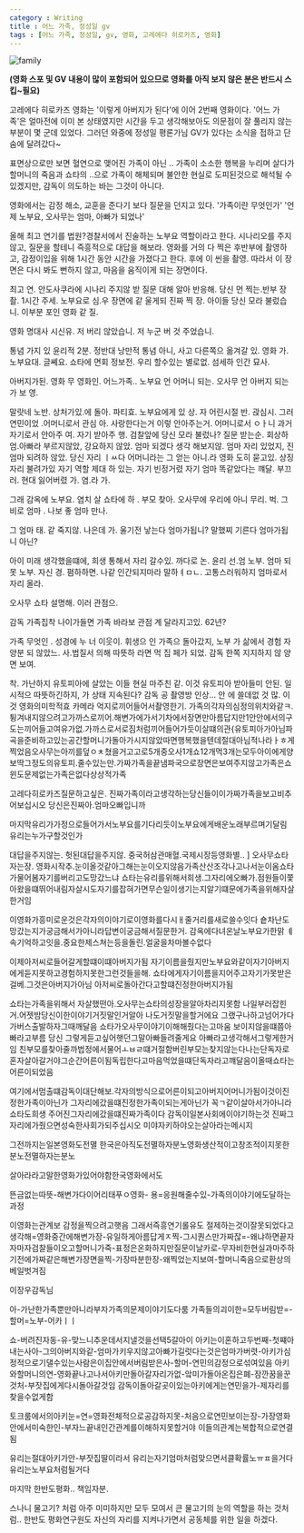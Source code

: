 ```yaml
---
category : Writing
title : 어느 가족, 정성일 gv
tags : [어느 가족, 정성일, gv, 영화, 고레에다 히로카즈, 영화]  
---
```


![family](https://slack-files.com/TBF02N87L-FCPNRMHNW-60056c2d4a)


**(영화 스포 및 GV 내용이 많이 포함되어 있으므로 영화를 아직 보지 않은 분은 반드시 스킵~필요)**   

고레에다 히로카즈 영화는 '이렇게 아버지가 된다'에 이어 2번째 영화이다. '어느 가족'은 얼마전에 이미 본 상태였지만 시간을 두고 생각해보아도 의문점이 잘 풀리지 않는 부분이 몇 군데 있었다. 그러던 와중에 정성일 평론가님 GV가 있다는 소식을 접하고 단숨에 달려갔다~  

표면상으로만 보면 혈연으로 맺어진 가족이 아닌 .. 가족이 소소한 행복을 누리며 살다가 할머니의 죽음과 쇼타의 ..으로 가족이 해체되며 불안한 현실로 도피된것으로 해석될 수 있겠지만, 감독이 의도하는 바는 그것이 아니다.

영화에서는 감정 해소, 교훈을 준다기 보다 질문을 던지고 있다. '가족이란 무엇인가' '언제 노부요, 오사무는 엄마, 아빠가 되었나'  

올해 최고 연기를 법원?경찰서에서 진술하는 노부요 역할이라고 한다. 시나리오를 주지 않고, 질문을 할테니 즉흥적으로 대답을 해보라. 영화를 거의 다 찍은 후반부에 촬영하고, 감정이입을 위해 1시간 동안 시간을 가졌다고 한다. 후에 이 씬을 촬영.
따라서 이 장면은 다시 봐도 뻔하지 않고, 마음을 움직이게 되는 장면이다.  

최고 연. 안도사쿠라에 시나리 주지않 받 질문 대해 알아 반응해. 당신 먼 찍는.반부  장 촬. 1시간 주세. 노부요로 심.우 장면에 같 울게되 진짜 찍 장.  아이들 당신 모라 불렀습니. 이부분 포인 영화  같 질.

영화 명대사
시신유. 저 버리 않았습니. 저 누군 버 것 주었습니. 

통념 가지 있 윤리적 2분. 정반대 낭만적 통념 아니, 사고 다른쪽으 옮겨갈 있.  영화 가.
노부요대. 글쎼요. 쇼타에 면회 정보전. 우리 할수있는 별로없. 섬세하 인간 묘사.

아버지가된.  영화 무 영화인. 어느가족..
노부요 언 어머니 되는. 오사무 언 아버지 되는가 보 영.

말랏네 노반. 상처가있.에 돌아. 파티효. 노부요에게 있 상. 자 어린시절 반. 괁심시. 그러 연민이었 .어머니로서 관심 아. 사랑한다는거 이렇 안아주는거. 어머니로서 ㅇㅏ니 과거 자기로서 안아주 여. 자기 받아주 행. 검찰앞에 당신 모라 불렀나?  질문 받는순. 회상하 엄.아빠라 부르지않았, 강요하지 않았. 엄마 되겠다 생각 해보지않. 엄마 자리 있었지, 진 엄마 되려하 않았. 당신  자리 ㅣㅆ다 어머니라는 그 얻는 아니.라 영화 도히 묻고있. 상징 자리 불려가있  자기  역할 제대 하 있는. 
자기 빈정거렸 자기 엄마 똑같았다는 꺠달. 부끄러. 현대 잃어버렸 가. 염.라 가.

그래 감옥에 노부요. 염치 살 쇼타에 하 . 부모 찾아. 오사무에 우리에  아니 무리. 벅. 그 비로 엄마 . 나보  좋 엄마 만나. 

그 엄마 태. 같 죽지않.  나은데 가.
울기전 낳는다 엄마가됩니? 말했찌 기른다 엄마가됩니 아닌?

아이 미래 생각했을떄에, 희생 통해서  자리 갈수있. 까다로 논. 윤리 선.엄 노부. 엄마 되 못 노부. 자신 경. 폄하하면. 나같 인간되지마라 말하ㅕㅁㄴ. 고통스러워하지 엄마로서 자리 올라. 

오사무 쇼타 설명해. 이러 관점으.

감독 가족집착
나이가들면 가족 바라보 관점 계 달라지고있. 62년? 

가족 무엇인 . 성경에 누 너 이웃이.
휘생으 인 가족으 돌아갔지, 노부 가 삶에서  경험 자양분 되 않았느. 사.법질서 의해 따뜻하 라면 먹 집 페가 되었. 감독 한쪽 지지하지 않 양 면 보여.

착. 가난하지 유토피아에 살았는 이들 현실 마주친 같.
이것 유토피아 받아들미 안된. 일시적으 따뜻하긴하지,  가 상태 지속된다? 감독 공 촬영방 인상... 안 에 쓸데없 것 많. 이것 영화의미학적효		  카메라 억지로끼어들어서촬영한기. 가족의각자의심정의위치와같ㅋ.튕겨내지않으려고가까스로끼어.해변가에가서기차에서장면만아름답지만1안안에서의구도는끼어들고여유가없.가까스로서로짐처럼끼어들어가듯이살떄의관{유토피아가아님파곡을준비하고있는공간할머니가돌아가시지않았따면행복했을텐데절대아님적나라ㅏㅎ게찍었음오사무는아끼를덮ㅇㅊ쳤을거고고로5개중오사1개쇼12개먹3개는모두아이에게양보딱그정도의유토피.줄수있는만.가짜가족을끝냄파국으로장면은보여주지않고가족은쇼윈도문제없는가족은없다상상적가족

고레다히로카즈질문하고싶은. 진짜가족이라고생각하는당신들이이가짜가족을보고비추어보십시오
당신은진짜아.엄마오빠입니까

마지막유리가가정으로들어가서노부요를기다리듯이노부요에게배운노래부르며기달림
유리는누가구할것인가

대답을주지않는. 헛된대답을주지않.
중국허삼관매혈.국제시장등영화별..
]
오사무쇼타자는장.
영화시작추.눈이올것같아그해는눈이오지않음가족산산조각나고나서눈이옴쇼타가물어봄자기를버리고도망갔느냐
쇼타는유리를위해서희생.그자리에오빠가.점원들이쫓아왔을떄뛰어내림자살시도자기를잡혀가면무슨일이생기는지알기떄문에가족을위해자살한거임

이영화가흥미로운것은각자의이야기로이영화를다시ㅐ줄거리를새로쓸수잇다
숕차난도망갔는지가궁금해서가아니라답변이궁금해서질문한거. 감옥에다녀온날노부요가한맑
ㅖ속기억하고잇을.중요한제스쳐는등을돌린.얼굴을차마볼수없다

이제아저씨로들어갈게할떄이떄아버지가됨
자기이름을줬지만노부요와같이자기아버지에게듣지못하고경험하지못한그런것들을해.  쇼타에게자기이름을지어주고자기가못받은걸베.그것은아버지가아님
아저씨로돌아간다고할떄진정한아버지가됨

쇼타는가족을위해서 자살했떤아.오사무는쇼타의성장을알아차리지못함
나일부러잡힌거.어젯밤당신이한이야기거짓말인거알아
나도거짓말을할거에요
그랬구나하고넘어가다가버스출발하자그때깨달음
쇼타가오사무이야기이해해줬다는고마움
보이지않을떄쯤아빠라고부름
당신 그렇게듣고싶어햇던그말아빠들려줄게요
아빠라고생각해서그렇게한거임
친부모를찾아줄까법정에서물어ㅗㅂㄹ떄거절함버린부모는찾지않는다나는단독자로혼자살아갈거야그순간어른이됨독립한다고마음먹었을떄단독자라고꺠달음이올때쇼타는어른이되었음

여기에서멈출떄감독이대단해보.각자의방식으로어른이되고아버지어머니가됨이것이진정한가족이아닌가
그자리에갔을떄진정한가족이되는게아닌가
꼭ㄱ같이살아서가아니라쇼타도희생
주어진그자리에갔을떄진짜가족이다
감독이일본사회에이야기하는것
진짜그자리에가줬으면성숙한사회가되주십시오
미야자키하야오는살아라는메시지

그전까지는일본영화도전멸
한국은아직도전멸하자분노영화생산적이고창조적이지못한분노전멸하자는분노

살아라라고말한영화가있어야함한국영화에서도

뜬금없는따뜻-해변가다이어리태푸ㅇ영화-
용=응원해줄수있-가족의이야기에도달하는과정

이영화는관계보 감정을찍으려고햇음
그래서즉흥연기롤유도
절제하는것이잘못되었다고생각해=영화중간에해변가장-유일하게아름답게ㅈ찍-그시퀀스만가짜잖=-왜냐하면끝자자마자검찰들이오고할머니가죽-표정은온화하지만질문이날카로-무자비한현실과마주하기전에가짜같은해변가장면을찍-가장따분한장-왜찍었는지보여-할머니죽음으로환상의베일벗겨짐

이장우감독님


아-가난한가족뿐만아니라부자가족의문제이야기도다룸
가족들의괴이한=모두버림받=-할머=노부-어카ㅣㅣ

쇼-버려진자동-유-맞느니추운데서지낼것을선택5갈아이
아키는이혼하고두번째-첫쨰아내는사아-그의아버지와같-엄마가키우지않고아빠가길럿다는것은엄마가버렷-아키가심정적으로기댈수있는사람은이집안에서버림받은사-할머-연민의감정으로섞여있음
아키와할머니의연-영화끝나고나서아키만돌아갈자리가없-앜미가돌아온집은폐-잠깐꿈을꾼것처-부잣집에게다시돌아갈것임
감독이돌아갈곳이있는아키에게는연민을가-제자리를찾을수없게함

토크룸에서의아키눈=연=영화전체적으로공감하지못-처음으로연민보이는장-가장영화안에서미숙한인-부자느끝내인간관계를이해하지못할거야
이들의관계는복합적으로연결됨

유리는절대아키가안-부잣집딸이라서
유리는자기엄마처럼맞으면서클확률노ㅠㅍ을거다
유리는노부요처럼될거다

마지막 한반도평화.. 책임자분.

스나니 물고기? 처럼 아주 미미하지만 모두 모여서 큰 물고기의 눈의 역할을 하는 것처럼.. 한반도 평화연구원도 자신의 자리를 지켜나가면서 공동체를 위한 일을 하겠다.

































































































































































 
